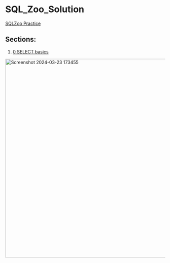 # SQL_Zoo_Solution
[SQLZoo Practice](https://www.sqlzoo.net/wiki/SQL_Tutorial)

## Sections:
1. [0 SELECT basics](#0-select-basics)
<img width="625" alt="Screenshot 2024-03-23 173455" src="https://github.com/pyvivek/SQL_Zoo_Solution/assets/93245482/eaab580f-c3bc-475c-b5f8-29ad93b724d4">
